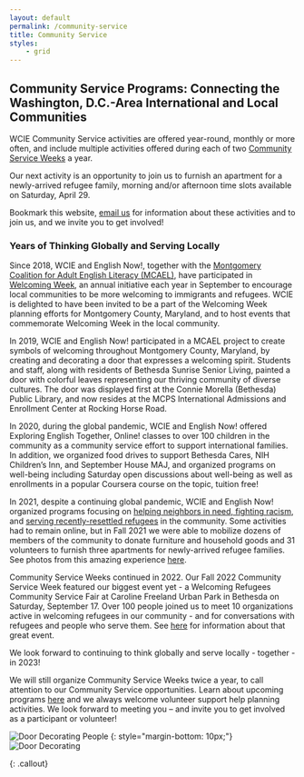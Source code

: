 ```yaml
---
layout: default
permalink: /community-service
title: Community Service
styles:
    - grid
---
```

<section markdown="1">

## Community Service Programs: Connecting the Washington, D.C.-Area International and Local Communities

WCIE Community Service activities are offered year-round, monthly or more often, and include multiple activities offered during each of two [Community Service Weeks](/community-service/community-service-weeks) a year.

Our next activity is an opportunity to join us to furnish an apartment for a newly-arrived refugee family, morning and/or afternoon time slots available on Saturday, April 29.

Bookmark this website, [email us](mailto:communityservice@washingtoncie.org) for information about these activities and to join us, and we invite you to get involved!

### Years of Thinking Globally and Serving Locally

Since 2018, WCIE and English Now!, together with the [Montgomery Coalition for Adult English Literacy (MCAEL)](http://mcael.org/), have participated in [Welcoming Week](http://welcomingweek.org/), an annual initiative each year in September to encourage local communities to be more welcoming to immigrants and refugees. WCIE is delighted to have been invited to be a part of the Welcoming Week planning efforts for Montgomery County, Maryland, and to host events that commemorate Welcoming Week in the local community.

In 2019, WCIE and English Now! participated in a MCAEL project to create symbols of welcoming throughout Montgomery County, Maryland, by creating and decorating a door that expresses a welcoming spirit. Students and staff, along with residents of Bethesda Sunrise Senior Living, painted a door with colorful leaves representing our thriving community of diverse cultures. The door was displayed first at the Connie Morella (Bethesda) Public Library, and now resides at the MCPS International Admissions and Enrollment Center at Rocking Horse Road.

In 2020, during the global pandemic, WCIE and English Now! offered Exploring English Together, Online! classes to over 100 children in the community as a community service effort to support international families. In addition, we organized food drives to support Bethesda Cares, NIH Children’s Inn, and September House MAJ, and organized programs on well-being including Saturday open discussions about well-being as well as enrollments in a popular Coursera course on the topic, tuition free!

In 2021, despite a continuing global pandemic, WCIE and English Now! organized programs focusing on [helping neighbors in need, fighting racism](/community-service/household-goods-and-food-drive), and [serving recently-resettled refugees](/community-service/refugee-resettlement) in the community. Some activities had to remain online, but in Fall 2021 we were able to mobilize dozens of members of the community to donate furniture and household goods and 31 volunteers to furnish three apartments for newly-arrived refugee families. See photos from this amazing experience [here](https://www.flickr.com/photos/englishnow/sets/72157720038146891/).

Community Service Weeks continued in 2022. Our Fall 2022 Community Service Week featured our biggest event yet - a Welcoming Refugees Community Service Fair at Caroline Freeland Urban Park in Bethesda on Saturday, September 17. Over 100 people joined us to meet 10 organizations active in welcoming refugees in our community - and for conversations with refugees and people who serve them. See [here](https://www.eventbrite.com/e/welcoming-refugees-community-service-fair-tickets-393998880257) for information about that great event.

We look forward to continuing to think globally and serve locally - together - in 2023!

We will still organize Community Service Weeks twice a year, to call attention to our Community Service opportunities. Learn about upcoming programs [here](/community-service/community-service-weeks) and we always welcome volunteer support help planning activities. We look forward to meeting you – and invite you to get involved as a participant or volunteer!

</section>

<div markdown="1">

![Door Decorating People](/assets/images/community-service-and-ssl/door-decoration-people.png "Door Decorating People")
{: style="margin-bottom: 10px;"}
![Door Decorating](/assets/images/community-service-and-ssl/door-decoration.png "Door Decorating")
</div>
{: .callout}
